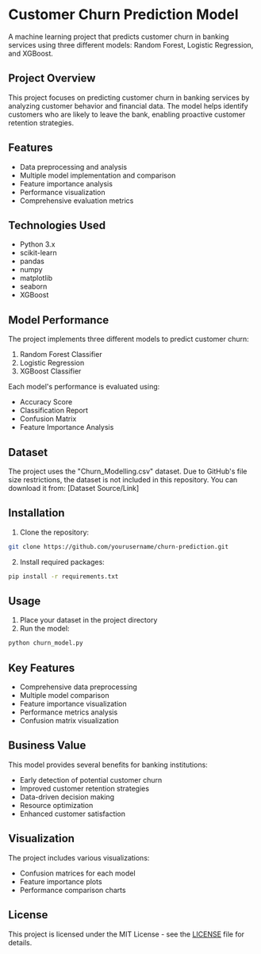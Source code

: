 # Customer Churn Prediction Model

A machine learning project that predicts customer churn in banking services using three different models: Random Forest, Logistic Regression, and XGBoost.

## Project Overview

This project focuses on predicting customer churn in banking services by analyzing customer behavior and financial data. The model helps identify customers who are likely to leave the bank, enabling proactive customer retention strategies.

## Features

- Data preprocessing and analysis
- Multiple model implementation and comparison
- Feature importance analysis
- Performance visualization
- Comprehensive evaluation metrics

## Technologies Used

- Python 3.x
- scikit-learn
- pandas
- numpy
- matplotlib
- seaborn
- XGBoost

## Model Performance

The project implements three different models to predict customer churn:

1. Random Forest Classifier
2. Logistic Regression
3. XGBoost Classifier

Each model's performance is evaluated using:
- Accuracy Score
- Classification Report
- Confusion Matrix
- Feature Importance Analysis

## Dataset

The project uses the "Churn_Modelling.csv" dataset. Due to GitHub's file size restrictions, the dataset is not included in this repository. You can download it from:
[Dataset Source/Link]

## Installation

1. Clone the repository:
```bash
git clone https://github.com/yourusername/churn-prediction.git
```

2. Install required packages:
```bash
pip install -r requirements.txt
```

## Usage

1. Place your dataset in the project directory
2. Run the model:
```bash
python churn_model.py
```

## Key Features

- Comprehensive data preprocessing
- Multiple model comparison
- Feature importance visualization
- Performance metrics analysis
- Confusion matrix visualization

## Business Value

This model provides several benefits for banking institutions:
- Early detection of potential customer churn
- Improved customer retention strategies
- Data-driven decision making
- Resource optimization
- Enhanced customer satisfaction

## Visualization

The project includes various visualizations:
- Confusion matrices for each model
- Feature importance plots
- Performance comparison charts

## License

This project is licensed under the MIT License - see the [LICENSE](LICENSE) file for details.
